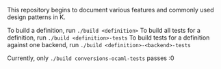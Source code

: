 This repository begins to document various features and commonly used design 
patterns in K.

To build a definition, run `./build <definition>`
To build all tests for a definition, run `./build <definition>-tests`
To build tests for a definition against one backend, run `./build <definition>-<backend>-tests`

Currently, only `./build conversions-ocaml-tests` passes :0
